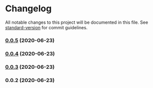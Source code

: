 # Changelog

All notable changes to this project will be documented in this file. See [standard-version](https://github.com/conventional-changelog/standard-version) for commit guidelines.

### [0.0.5](https://github.com/deanophilip/DAS_Client/compare/v0.0.4...v0.0.5) (2020-06-23)

### [0.0.4](https://github.com/deanophilip/DAS_Client/compare/v0.0.3...v0.0.4) (2020-06-23)

### [0.0.3](https://github.com/deanophilip/DAS_Client/compare/v0.0.2...v0.0.3) (2020-06-23)

### 0.0.2 (2020-06-23)
